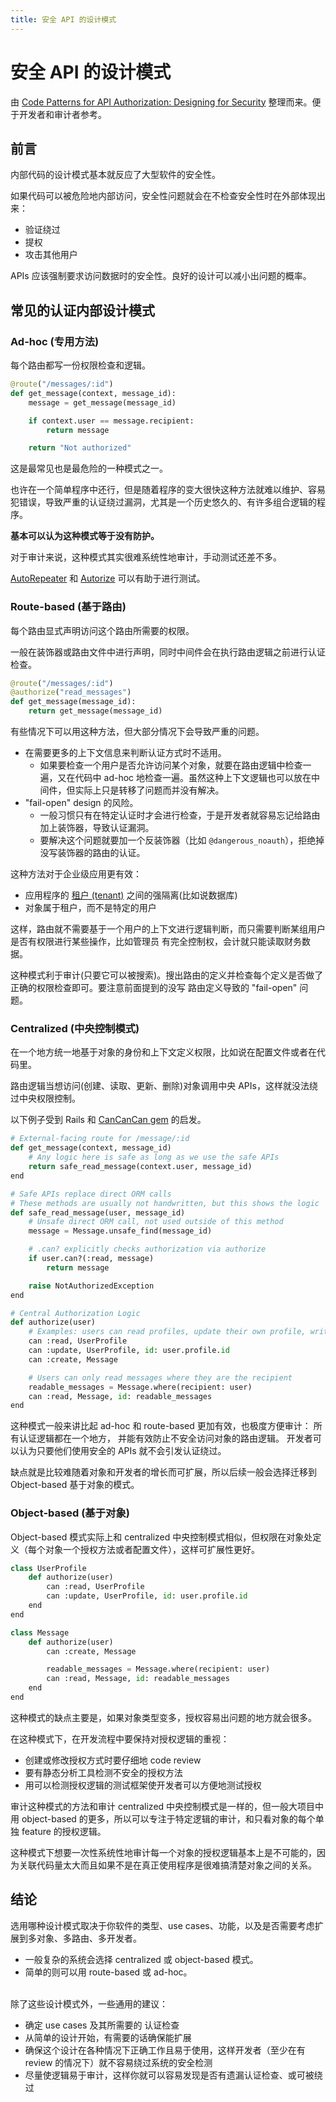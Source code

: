 ```yaml
---
title: 安全 API 的设计模式
---
```


# 安全 API 的设计模式

由 [Code Patterns for API Authorization: Designing for Security](https://research.nccgroup.com/2020/04/21/code-patterns-for-api-authorization-designing-for-security/) 整理而来。便于开发者和审计者参考。

## 前言

内部代码的设计模式基本就反应了大型软件的安全性。

如果代码可以被危险地内部访问，安全性问题就会在不检查安全性时在外部体现出来：

+ 验证绕过
+ 提权
+ 攻击其他用户

APIs 应该强制要求访问数据时的安全性。良好的设计可以减小出问题的概率。

## 常见的认证内部设计模式
### Ad-hoc (专用方法)
每个路由都写一份权限检查和逻辑。

```py
@route("/messages/:id")
def get_message(context, message_id):
    message = get_message(message_id)

    if context.user == message.recipient:
        return message

    return "Not authorized"
```

这是最常见也是最危险的一种模式之一。

也许在一个简单程序中还行，但是随着程序的变大很快这种方法就难以维护、容易犯错误，导致严重的认证绕过漏洞，尤其是一个历史悠久的、有许多组合逻辑的程序。

__基本可以认为这种模式等于没有防护。__

对于审计来说，这种模式其实很难系统性地审计，手动测试还差不多。

[AutoRepeater](https://github.com/nccgroup/AutoRepeater) 和 [Autorize](https://portswigger.net/bappstore/f9bbac8c4acf4aefa4d7dc92a991af2f) 可以有助于进行测试。

### Route-based (基于路由)
每个路由显式声明访问这个路由所需要的权限。

一般在装饰器或路由文件中进行声明，同时中间件会在执行路由逻辑之前进行认证检查。

```py
@route("/messages/:id")
@authorize("read_messages")
def get_message(message_id):
    return get_message(message_id)
```

有些情况下可以用这种方法，但大部分情况下会导致严重的问题。

+ 在需要更多的上下文信息来判断认证方式时不适用。
    + 如果要检查一个用户是否允许访问某个对象，就要在路由逻辑中检查一遍，又在代码中 ad-hoc 地检查一遍。虽然这种上下文逻辑也可以放在中间件，但实际上只是转移了问题而并没有解决。
+ "fail-open" design 的风险。
    * 一般习惯只有在特定认证时才会进行检查，于是开发者就容易忘记给路由加上装饰器，导致认证漏洞。
    * 要解决这个问题就要加一个反装饰器（比如 `@dangerous_noauth`），拒绝掉没写装饰器的路由的认证。

这种方法对于企业级应用更有效：

+ 应用程序的 [租户 (tenant)](https://zh.wikipedia.org/wiki/%E5%A4%9A%E7%A7%9F%E6%88%B6%E6%8A%80%E8%A1%93) 之间的强隔离(比如说数据库)
+ 对象属于租户，而不是特定的用户

这样，路由就不需要基于一个用户的上下文进行逻辑判断，而只需要判断某组用户是否有权限进行某些操作，比如管理员 有完全控制权，会计就只能读取财务数据。

这种模式利于审计(只要它可以被搜索)。搜出路由的定义并检查每个定义是否做了正确的权限检查即可。要注意前面提到的没写 路由定义导致的 "fail-open" 问题。


### Centralized (中央控制模式)
在一个地方统一地基于对象的身份和上下文定义权限，比如说在配置文件或者在代码里。

路由逻辑当想访问(创建、读取、更新、删除)对象调用中央 APIs，这样就没法绕过中央权限控制。

以下例子受到 Rails 和 [CanCanCan gem](https://github.com/CanCanCommunity/cancancan#32-loaders) 的启发。
```py
# External-facing route for /message/:id
def get_message(context, message_id)
    # Any logic here is safe as long as we use the safe APIs
    return safe_read_message(context.user, message_id)
end

# Safe APIs replace direct ORM calls
# These methods are usually not handwritten, but this shows the logic
def safe_read_message(user, message_id)
    # Unsafe direct ORM call, not used outside of this method
    message = Message.unsafe_find(message_id)

    # .can? explicitly checks authorization via authorize
    if user.can?(:read, message)
        return message

    raise NotAuthorizedException
end

# Central Authorization Logic
def authorize(user)
    # Examples: users can read profiles, update their own profile, write messages
    can :read, UserProfile
    can :update, UserProfile, id: user.profile.id
    can :create, Message

    # Users can only read messages where they are the recipient
    readable_messages = Message.where(recipient: user)
    can :read, Message, id: readable_messages
end
```

这种模式一般来讲比起 ad-hoc 和 route-based 更加有效，也极度方便审计：
所有认证逻辑都在一个地方，
并能有效防止不安全访问对象的路由逻辑。
开发者可以认为只要他们使用安全的 APIs 就不会引发认证绕过。

缺点就是比较难随着对象和开发者的增长而可扩展，所以后续一般会选择迁移到 Object-based 基于对象的模式。

### Object-based (基于对象)
Object-based 模式实际上和 centralized 中央控制模式相似，但权限在对象处定义（每个对象一个授权方法或者配置文件），这样可扩展性更好。

```py
class UserProfile
    def authorize(user)
        can :read, UserProfile
        can :update, UserProfile, id: user.profile.id
    end
end

class Message
    def authorize(user)
        can :create, Message

        readable_messages = Message.where(recipient: user)
        can :read, Message, id: readable_messages
    end
end
```

这种模式的缺点主要是，如果对象类型变多，授权容易出问题的地方就会很多。

在这种模式下，在开发流程中要保持对授权逻辑的重视：

+ 创建或修改授权方式时要仔细地 code review
+ 要有静态分析工具检测不安全的授权方法
+ 用可以检测授权逻辑的测试框架使开发者可以方便地测试授权

审计这种模式的方法和审计 centralized 中央控制模式是一样的，但一般大项目中用 object-based 的更多，所以可以专注于特定逻辑的审计，和只看对象的每个单独 feature 的授权逻辑。

这种模式下想要一次性系统性地审计每一个对象的授权逻辑基本上是不可能的，因为关联代码量太大而且如果不是在真正使用程序是很难搞清楚对象之间的关系。

## 结论
选用哪种设计模式取决于你软件的类型、use cases、功能，以及是否需要考虑扩展到多对象、多路由、多开发者。

+ 一般复杂的系统会选择 centralized 或 object-based 模式。
+ 简单的则可以用 route-based 或 ad-hoc。

</br>
除了这些设计模式外，一些通用的建议：

+ 确定 use cases 及其所需要的 认证检查
+ 从简单的设计开始，有需要的话确保能扩展
+ 确保这个设计在各种情况下正确工作且易于使用，这样开发者（至少在有 review 的情况下）就不容易绕过系统的安全检测
+ 尽量使逻辑易于审计，这样你就可以容易发现是否有遗漏认证检查、或可被绕过

